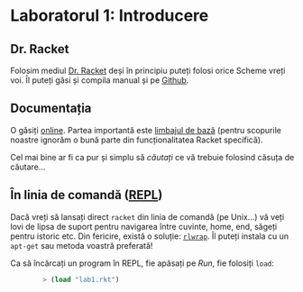 # Laboratorul 1: Introducere

## Dr. Racket
Folosim mediul [Dr. Racket](http://racket-lang.org/download/) deși în principiu puteți folosi orice Scheme vreți voi. Îl puteți găsi și compila manual și pe [Github](https://github.com/plt/racket).

## Documentația
O găsiți [online](http://docs.racket-lang.org/). Partea importantă este [limbajul de bază](http://docs.racket-lang.org/reference/index.html) (pentru scopurile noastre ignorăm o bună parte din funcționalitatea Racket specifică).

Cel mai bine ar fi ca pur și simplu să *căutați* ce vă trebuie folosind căsuța de căutare...

## În linia de comandă ([REPL](http://en.wikipedia.org/wiki/Read%E2%80%93eval%E2%80%93print_loop))
Dacă vreți să lansați direct `racket` din linia de comandă (pe Unix...) vă veți lovi de lipsa de suport pentru navigarea între cuvinte, home, end, săgeți pentru istoric etc.
Din fericire, există o soluție: [`rlwrap`](http://freecode.com/projects/rlwrap). Îl puteți instala cu un `apt-get` sau metoda voastră preferată!

Ca să încărcați un program în REPL, fie apăsați pe *Run*, fie folosiți `load`:

```scheme
        > (load "lab1.rkt")
```
        
